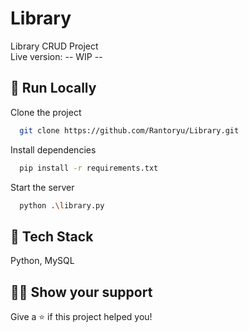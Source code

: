 #  Library

Library CRUD Project
<br>
Live version: -- WIP --
<br>

## 🚀 Run Locally

Clone the project

```bash
  git clone https://github.com/Rantoryu/Library.git
```

Install dependencies

```bash
  pip install -r requirements.txt
```

Start the server

```bash
  python .\library.py
```

## 📝 Tech Stack

Python, MySQL


## 👨‍🚀 Show your support

Give a ⭐️ if this project helped you!
